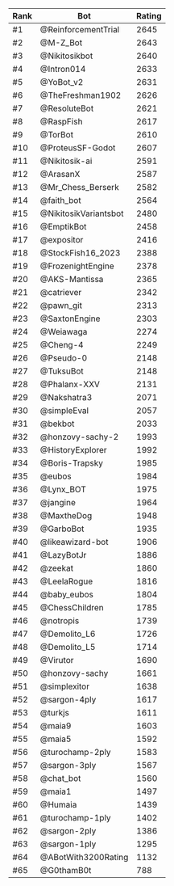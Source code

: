 Rank|Bot|Rating
---|---|---
#1|@ReinforcementTrial|2645
#2|@M-Z_Bot|2643
#3|@Nikitosikbot|2640
#4|@Intron014|2633
#5|@YoBot_v2|2631
#6|@TheFreshman1902|2626
#7|@ResoluteBot|2621
#8|@RaspFish|2617
#9|@TorBot|2610
#10|@ProteusSF-Godot|2607
#11|@Nikitosik-ai|2591
#12|@ArasanX|2587
#13|@Mr_Chess_Berserk|2582
#14|@faith_bot|2564
#15|@NikitosikVariantsbot|2480
#16|@EmptikBot|2458
#17|@expositor|2416
#18|@StockFish16_2023|2388
#19|@FrozenightEngine|2378
#20|@AKS-Mantissa|2365
#21|@catriever|2342
#22|@pawn_git|2313
#23|@SaxtonEngine|2303
#24|@Weiawaga|2274
#25|@Cheng-4|2249
#26|@Pseudo-0|2148
#27|@TuksuBot|2148
#28|@Phalanx-XXV|2131
#29|@Nakshatra3|2071
#30|@simpleEval|2057
#31|@bekbot|2033
#32|@honzovy-sachy-2|1993
#33|@HistoryExplorer|1992
#34|@Boris-Trapsky|1985
#35|@eubos|1984
#36|@Lynx_BOT|1975
#37|@jangine|1964
#38|@MaxtheDog|1948
#39|@GarboBot|1935
#40|@likeawizard-bot|1906
#41|@LazyBotJr|1886
#42|@zeekat|1860
#43|@LeelaRogue|1816
#44|@baby_eubos|1804
#45|@ChessChildren|1785
#46|@notropis|1739
#47|@Demolito_L6|1726
#48|@Demolito_L5|1714
#49|@Virutor|1690
#50|@honzovy-sachy|1661
#51|@simplexitor|1638
#52|@sargon-4ply|1617
#53|@turkjs|1611
#54|@maia9|1603
#55|@maia5|1592
#56|@turochamp-2ply|1583
#57|@sargon-3ply|1567
#58|@chat_bot|1560
#59|@maia1|1497
#60|@Humaia|1439
#61|@turochamp-1ply|1402
#62|@sargon-2ply|1386
#63|@sargon-1ply|1295
#64|@ABotWith3200Rating|1132
#65|@G0thamB0t|788

